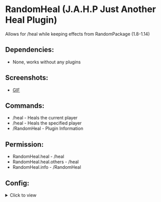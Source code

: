 # RandomHeal (J.A.H.P Just Another Heal Plugin)
Allows for /heal while keeping effects from RandomPackage (1.8-1.14)

## Dependencies:
- None, works without any plugins

## Screenshots:
- [GIF](https://media.giphy.com/media/f5YppD6E5ilYNZTXFD/source.gif)

## Commands:
- /heal - Heals the current player
- /heal <player> - Heals the specified player
- /RandomHeal - Plugin Information

## Permission:
- RandomHeal.heal - /heal
- RandomHeal.heal.others - /heal <player>
- RandomHeal.info - /RandomHeal
  
## Config:
<details>
  <summary>Click to view</summary>
 
 ```
  messages:
  self healed: "&a&l(!) &aYou have been healed!"
  other healed: "&a&l(!) &a&l{PLAYER_NAME} &ahas been healed!" #Valid placeholders: {PLAYER_NAME} - Player name, {PLAYER_DISPLAYNAME} - Player Displayname
  other healed by: "&a&l(!) &aYou were healed by &a&l{HEALED_BY_PLAYER_NAME}" #Valid Placeholders: {HEALED_BY_PLAYER_NAME} - Player name of player that healed them, {HEALED_BY_PLAYER_DISPLAYNAME} - Player displayname of player that healed them
  no permission: "&c&l(!) &cNo Permission"
  
settings:
  tell other player they were healed: true
  ```
</details>
